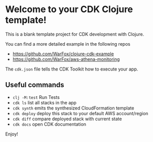 # Welcome to your CDK Clojure template!

This is a blank template project for CDK development with Clojure.

You can find a more detailed example in the following repos
- https://github.com/WarFox/clojure-cdk-example
- https://github.com/WarFox/aws-athena-monitoring

The `cdk.json` file tells the CDK Toolkit how to execute your app.

## Useful commands

 * `clj -M:test`     Run Tests
 * `cdk ls`          list all stacks in the app
 * `cdk synth`       emits the synthesized CloudFormation template
 * `cdk deploy`      deploy this stack to your default AWS account/region
 * `cdk diff`        compare deployed stack with current state
 * `cdk docs`        open CDK documentation

Enjoy!
